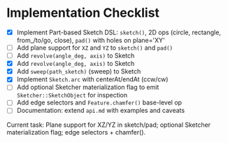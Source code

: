 # Implementation Checklist

- [x] Implement Part-based Sketch DSL: `sketch()`, 2D ops (circle, rectangle, from_/to/go, close), `pad()` with holes on plane='XY'
- [ ] Add plane support for `XZ` and `YZ` to `sketch()` and `pad()`
- [ ] Add `revolve(angle_deg, axis)` to Sketch
- [x] Add `revolve(angle_deg, axis)` to Sketch
- [x] Add `sweep(path_sketch)` (sweep) to Sketch
 - [x] Implement `Sketch.arc` with centerAt/endAt (ccw/cw)
- [ ] Add optional Sketcher materialization flag to emit `Sketcher::SketchObject` for inspection
- [ ] Add edge selectors and `Feature.chamfer()` base-level op
- [ ] Documentation: extend `api.md` with examples and caveats

Current task: Plane support for XZ/YZ in sketch/pad; optional Sketcher materialization flag; edge selectors + chamfer().


